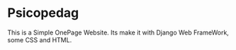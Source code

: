 # Psicopedag
This is a Simple OnePage Website. Its make it with Django Web FrameWork, some CSS and HTML.
